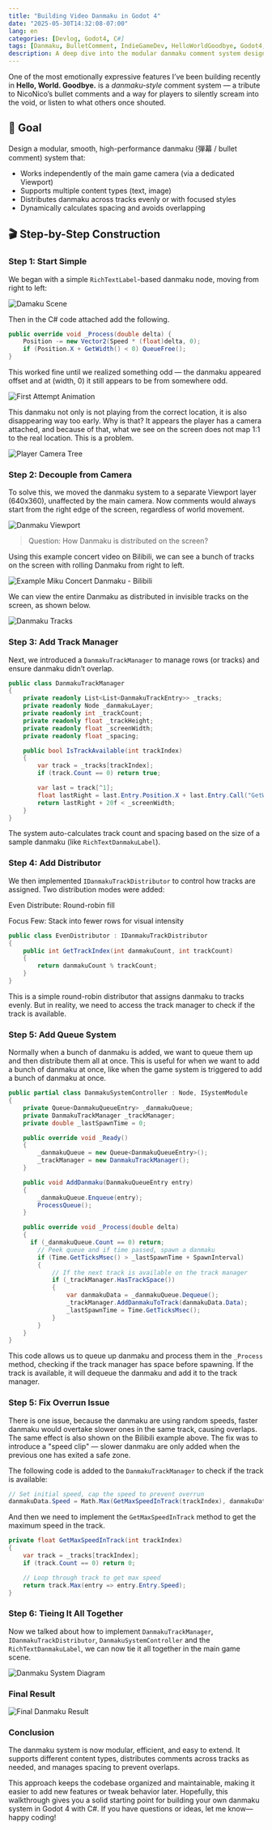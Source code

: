 ```yaml
---
title: "Building Video Danmaku in Godot 4"
date: "2025-05-30T14:32:08-07:00"
lang: en
categories: [Devlog, Godot4, C#]
tags: [Danmaku, BulletComment, IndieGameDev, HelloWorldGoodbye, Godot4, C#]
description: A deep dive into the modular danmaku comment system design for a narrative-driven action game built in Godot 4 with C#.
---
```


One of the most emotionally expressive features I’ve been building recently in **Hello, World. Goodbye.** is a _danmaku-style_ comment system — a tribute to NicoNico’s bullet comments and a way for players to silently scream into the void, or listen to what others once shouted.

## 🎯 Goal

Design a modular, smooth, high-performance danmaku (弾幕 / bullet comment) system that:

- Works independently of the main game camera (via a dedicated Viewport)
- Supports multiple content types (text, image)
- Distributes danmaku across tracks evenly or with focused styles
- Dynamically calculates spacing and avoids overlapping

## 🎬 Step-by-Step Construction

### Step 1: Start Simple

We began with a simple `RichTextLabel`-based danmaku node, moving from right to left:

![Damaku Scene](./danmaku-scene.png#center)

Then in the C# code attached add the following.

```c#
public override void _Process(double delta) {
    Position -= new Vector2(Speed * (float)delta, 0);
    if (Position.X + GetWidth() < 0) QueueFree();
}
```

This worked fine until we realized something odd — the danmaku appeared offset and at (width, 0) it still appears to be from somewhere odd.

![First Attempt Animation](./first-attempt.gif#center)

This danmaku not only is not playing from the correct location, it is also disappearing way too early. Why is that? It appears the player has a camera attached, and because of that, what we see on the screen does not map 1:1 to the real location. This is a problem.

![Player Camera Tree](./player-camera.png#center)

### Step 2: Decouple from Camera

To solve this, we moved the danmaku system to a separate Viewport layer (640x360), unaffected by the main camera. Now comments would always start from the right edge of the screen, regardless of world movement.

![Danmaku Viewport](./danmaku-viewport.png#center)

> Question: How Danmaku is distributed on the screen?

Using this example concert video on Bilibili, we can see a bunch of tracks on the screen with rolling Danmaku from right to left.

![Example Miku Concert Danmaku - Bilibili](./danmaku-example.png#center)

We can view the entire Danmaku as distributed in invisible tracks on the screen, as shown below.

![Danmaku Tracks](./danmaku-example-track.png#center)

### Step 3: Add Track Manager

Next, we introduced a `DanmakuTrackManager` to manage rows (or tracks) and ensure danmaku didn’t overlap.

```c#
public class DanmakuTrackManager
{
    private readonly List<List<DanmakuTrackEntry>> _tracks;
    private readonly Node _danmakuLayer;
    private readonly int _trackCount;
    private readonly float _trackHeight;
    private readonly float _screenWidth;
    private readonly float _spacing;

    public bool IsTrackAvailable(int trackIndex)
    {
        var track = _tracks[trackIndex];
        if (track.Count == 0) return true;

        var last = track[^1];
        float lastRight = last.Entry.Position.X + last.Entry.Call("GetWidth").AsSingle();
        return lastRight + 20f < _screenWidth;
    }
}
```

The system auto-calculates track count and spacing based on the size of a sample danmaku (like `RichTextDanmakuLabel`).

### Step 4: Add Distributor

We then implemented `IDanmakuTrackDistributor` to control how tracks are assigned. Two distribution modes were added:

Even Distribute: Round-robin fill

Focus Few: Stack into fewer rows for visual intensity

```c#
public class EvenDistributor : IDanmakuTrackDistributor
{
    public int GetTrackIndex(int danmakuCount, int trackCount)
    {
        return danmakuCount % trackCount;
    }
}
```

This is a simple round-robin distributor that assigns danmaku to tracks evenly. But in reality, we need to access the track manager to check if the track is available.

### Step 5: Add Queue System

Normally when a bunch of danmaku is added, we want to queue them up and then distribute them all at once. This is useful for when we want to add a bunch of danmaku at once, like when the game system is triggered to add a bunch of danmaku at once.

```c#
public partial class DanmakuSystemController : Node, ISystemModule
{
    private Queue<DanmakuQueueEntry> _danmakuQueue;
    private DanmakuTrackManager _trackManager;
    private double _lastSpawnTime = 0;

    public override void _Ready()
    {
        _danmakuQueue = new Queue<DanmakuQueueEntry>();
        _trackManager = new DanmakuTrackManager();
    }

    public void AddDanmaku(DanmakuQueueEntry entry)
    {
        _danmakuQueue.Enqueue(entry);
        ProcessQueue();
    }

    public override void _Process(double delta)
    {
      if (_danmakuQueue.Count == 0) return;
        // Peek queue and if time passed, spawn a danmaku
        if (Time.GetTicksMsec() > _lastSpawnTime + SpawnInterval)
        {
            // If the next track is available on the track manager
            if (_trackManager.HasTrackSpace())
            {
                var danmakuData = _danmakuQueue.Dequeue();
                _trackManager.AddDanmakuToTrack(danmakuData.Data);
                _lastSpawnTime = Time.GetTicksMsec();
            }
        }
    }
}
```

This code allows us to queue up danmaku and process them in the `_Process` method, checking if the track manager has space before spawning. If the track is available, it will dequeue the danmaku and add it to the track manager.

### Step 5: Fix Overrun Issue

There is one issue, because the danmaku are using random speeds, faster danmaku would overtake slower ones in the same track, causing overlaps. The same effect is also shown on the Bilibili example above. The fix was to introduce a "speed clip" — slower danmaku are only added when the previous one has exited a safe zone.

The following code is added to the `DanmakuTrackManager` to check if the track is available:

```c#
// Set initial speed, cap the speed to prevent overrun
danmakuData.Speed = Math.Max(GetMaxSpeedInTrack(trackIndex), danmakuData.Speed);
```

And then we need to implement the `GetMaxSpeedInTrack` method to get the maximum speed in the track.

```c#
private float GetMaxSpeedInTrack(int trackIndex)
{
    var track = _tracks[trackIndex];
    if (track.Count == 0) return 0;

    // Loop through track to get max speed
    return track.Max(entry => entry.Entry.Speed);
}
```

### Step 6: Tieing It All Together

Now we talked about how to implement `DanmakuTrackManager`, `IDanmakuTrackDistributor`, `DanmakuSystemController` and the `RichTextDanmakuLabel`,
we can now tie it all together in the main game scene.

![Danmaku System Diagram](./system-diag.png#center)

### Final Result

![Final Danmaku Result](./final-result.gif#center)

### Conclusion

The danmaku system is now modular, efficient, and easy to extend. It supports different content types, distributes comments across tracks as needed, and manages spacing to prevent overlaps.

This approach keeps the codebase organized and maintainable, making it easier to add new features or tweak behavior later. Hopefully, this walkthrough gives you a solid starting point for building your own danmaku system in Godot 4 with C#. If you have questions or ideas, let me know—happy coding!
